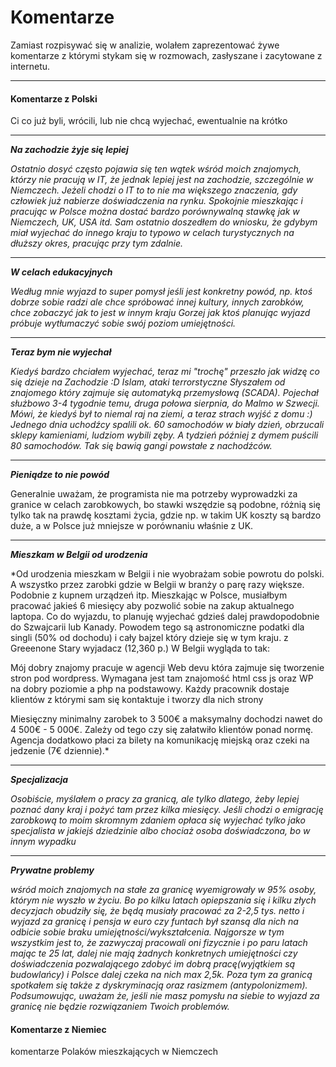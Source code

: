 # Komentarze

Zamiast rozpisywać się w analizie, wolałem zaprezentować żywe komentarze z którymi stykam się w rozmowach, zasłyszane i zacytowane z internetu.

---


#### Komentarze z Polski
Ci co już byli, wrócili, lub nie chcą wyjechać, ewentualnie na krótko

---


***Na zachodzie żyje się lepiej***

*Ostatnio dosyć często pojawia się ten wątek wśród moich znajomych, którzy nie pracują w IT, że jednak lepiej jest na zachodzie, szczególnie w Niemczech. Jeżeli chodzi o IT to to nie ma większego znaczenia, gdy człowiek już nabierze doświadczenia na rynku. Spokojnie mieszkając i pracując w Polsce można dostać bardzo porównywalną stawkę jak w Niemczech, UK, USA itd. Sam ostatnio doszedłem do wniosku, że gdybym miał wyjechać do innego kraju to typowo w celach turystycznych na dłuższy okres, pracując przy tym zdalnie.*


---


***W celach edukacyjnych***

*Według mnie wyjazd to super pomysł jeśli jest konkretny powód, np. ktoś dobrze sobie radzi ale chce spróbować innej kultury, innych zarobków, chce zobaczyć jak to jest w innym kraju
Gorzej jak ktoś planując wyjazd próbuje wytłumaczyć sobie swój poziom umiejętności.*


---


***Teraz bym nie wyjechał*** 

*Kiedyś bardzo chciałem wyjechać, teraz mi "trochę" przeszło jak widzę co się dzieje na Zachodzie :D Islam, ataki terrorstyczne
Słyszałem od znajomego który zajmuje się automatyką przemysłową (SCADA). Pojechał służbowo 3-4 tygodnie temu, druga połowa sierpnia, do Malmo w Szwecji. Mówi, że kiedyś był to niemal raj na ziemi, a teraz strach wyjść z domu :) Jednego dnia uchodźcy spalili ok. 60 samochodów w biały dzień, obrzucali sklepy kamieniami, ludziom wybili zęby. A tydzień później z dymem puścili 80 samochodów. Tak się bawią gangi powstałe z nachodźców.*

 ---

 ***Pieniądze to nie powód***

 Generalnie uważam, że programista nie ma potrzeby wyprowadzki za granice w celach zarobkowych, bo stawki wszędzie są podobne, różnią się tylko tak na prawdę kosztami życia, gdzie np. w takim UK koszty są bardzo duże, a w Polsce już mniejsze w porównaniu właśnie z UK.
 
---
 
***Mieszkam w Belgii od urodzenia***

*Od urodzenia mieszkam w Belgii i nie wyobrażam sobie powrotu do polski. A wszystko przez zarobki gdzie w Belgii w branży o parę razy większe. Podobnie z kupnem urządzeń itp. Mieszkając w Polsce, musiałbym pracować jakieś 6 miesięcy aby pozwolić sobie na zakup aktualnego laptopa.  Co do wyjazdu, to planuję wyjechać gdzieś dalej prawdopodobnie do Szwajcarii lub Kanady. Powodem tego są astronomiczne podatki dla singli (50% od dochodu) i cały bajzel który dzieje się w tym kraju.
z Greeenone Stary wyjadacz (12,360 p.)
W Belgii wygląda to tak:

Mój dobry znajomy pracuje w agencji Web devu która zajmuje się tworzenie stron pod wordpress. Wymagana jest tam znajomość html css js oraz WP na dobry poziomie a php na podstawowy.  Każdy pracownik dostaje klientów z którymi sam się kontaktuje i tworzy dla nich strony

Miesięczny minimalny zarobek to 3 500€ a maksymalny dochodzi nawet do 4 500€ - 5 000€. Zależy od tego czy się załatwiło klientów ponad normę. Agencja dodatkowo płaci za bilety na komunikację miejską oraz czeki na jedzenie (7€ dziennie).*

---

***Specjalizacja***

*Osobiście, myślałem o pracy za granicą, ale tylko dlatego, żeby lepiej poznać dany kraj i pożyć tam przez kilka miesięcy. Jeśli chodzi o emigrację zarobkową to moim skromnym zdaniem opłaca się wyjechać tylko jako specjalista w jakiejś dziedzinie albo chociaż osoba doświadczona, bo w innym wypadku* 



---


***Prywatne problemy***

*wśród moich znajomych na stałe za granicę wyemigrowały w 95% osoby, którym nie wyszło w życiu. Bo po kilku latach opiepszania się i kilku złych decyzjach obudziły się, że będą musiały pracować za 2-2,5 tys. netto i wyjazd za granicę i pensja w euro czy funtach był szansą dla nich na odbicie sobie braku umiejętności/wykształcenia. Najgorsze w tym wszystkim jest to, że zazwyczaj pracowali oni fizycznie i po paru latach mając te 25 lat, dalej nie mają żadnych konkretnych umiejętności czy doświadczenia pozwalającego zdobyć im dobrą pracę(wyjątkiem są budowlańcy) i Polsce dalej czeka na nich max 2,5k. Poza tym za granicą spotkałem się także z dyskryminacją oraz rasizmem (antypolonizmem). Podsumowując, uważam że, jeśli nie masz pomysłu na siebie to wyjazd za granicę nie będzie rozwiązaniem Twoich problemów.*





#### Komentarze z Niemiec
komentarze Polaków mieszkających w Niemczech




